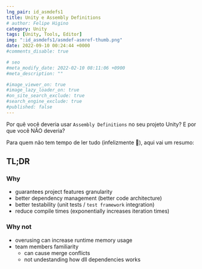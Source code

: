 ```yaml
---
lng_pair: id_asmdefs1
title: Unity e Assembly Definitions
# author: Felipe Higino
category: Unity
tags: [Unity, Tools, Editor]
img: ":id_asmdefs1/asmdef-asmref-thumb.png"
date: 2022-09-10 00:24:44 +0000
#comments_disable: true

# seo
#meta_modify_date: 2022-02-10 08:11:06 +0900
#meta_description: ""

#image_viewer_on: true
#image_lazy_loader_on: true
#on_site_search_exclude: true
#search_engine_exclude: true
#published: false
---
```


Por quê você deveria usar `Assembly Definitions` no seu projeto Unity? E por que você NÃO deveria?

Para quem não tem tempo de ler tudo (infelizmente 🙁), aqui vai um resumo:

## TL;DR

### Why
- guarantees project features granularity
- better dependency management (better code architecture)
- better testability (unit tests / `test framework` integration)
- reduce compile times (exponentially increases iteration times)

### Why not
- overusing can increase runtime memory usage
- team members familiarity
    - can cause merge conflicts
    - not undestanding how dll dependencies works
